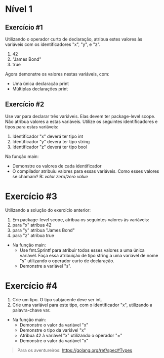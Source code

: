 # Nível 1

## Exercício #1

Utilizando o operador curto de declaração, atribua estes valores às variáveis com os identificadores "x", "y", e "z".

1. 42
2. "James Bond"
3. true

Agora demonstre os valores nestas variáveis, com:

- Uma única declaração print
- Múltiplas declarações print

## Exercício #2

Use var para declarar três variáveis. Elas devem ter package-level scope. Não atribua valores a estas variáveis. Utilize os seguintes identificadores e tipos para estas variáveis:
1. Identificador "x" deverá ter tipo int
2. Identificador "y" deverá ter tipo string
3. Identificador "z" deverá ter tipo bool

Na função main:
- Demonstre os valores de cada identificador
- O compilador atribuiu valores para essas variáveis. Como esses valores se chamam? R: *valor zero*/*zero value*

# Exercício #3

Utilizando a solução do exercício anterior:
1. Em package-level scope, atribua os seguintes valores às variáveis:
2. para "x" atribua 42
3. para "y" atribua "James Bond"
4. para "z" atribua true

- Na função main:
  - Use fmt.Sprintf para atribuir todos esses valores a uma única variável. Faça essa atribuição de tipo string a uma variável de nome "s" utilizando o operador curto de declaração.
  - Demonstre a variável "s".

# Exercício #4

1. Crie um tipo. O tipo subjacente deve ser int.
2. Crie uma variável para este tipo, com o identificador "x", utilizando a palavra-chave var.

- Na função main:
  - Demonstre o valor da variável "x"
  - Demonstre o tipo da variável "x"
  - Atribua 42 à variável "x" utilizando o operador "="
  - Demonstre o valor da variável "x"

> Para os aventureiros: https://golang.org/ref/spec#Types
